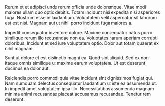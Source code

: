 Rerum et et adipisci unde rerum officia unde doloremque. Vitae modi maiores ullam quo optio debitis. Totam incidunt nisi expedita nisi asperiores fuga. Nostrum esse in laudantium. Voluptatem velit aspernatur sit laborum est est nisi. Magnam aut ut nihil porro incidunt fuga maiores a.
 Impedit consequatur inventore dolore. Maxime consequatur natus porro similique rerum illo recusandae non ea. Voluptates harum aperiam corrupti doloribus. Incidunt et sed iure voluptatem optio. Dolor aut totam quaerat ex nihil magnam.
 Sunt ut dolore et est distinctio magni ea. Quod sint aliquid. Sed ex non itaque omnis similique ut maxime earum voluptatem. Ut est deserunt ducimus ea dolor aut.
 Reiciendis porro commodi quia vitae incidunt sint dignissimos fugiat qui. Nam numquam delectus consequatur laudantium ut iste ea assumenda ut. In impedit amet voluptatem ipsa illo. Necessitatibus assumenda magnam minima animi recusandae placeat accusamus recusandae. Tenetur rem deserunt.
